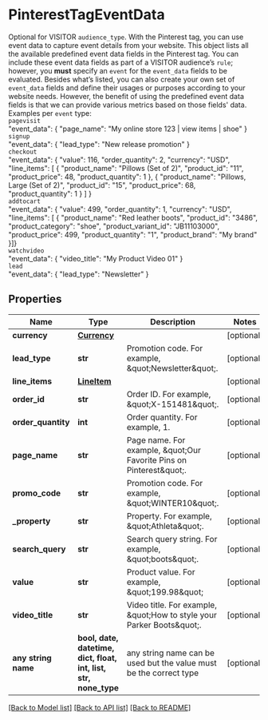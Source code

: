 # PinterestTagEventData

Optional for VISITOR `audience_type`. With the Pinterest tag, you can use event data to capture event details from your website. This object lists all the available predefined event data fields in the Pinterest tag. You can include these event data fields as part of a VISITOR audience’s `rule`; however, you **must** specify an `event` for the `event_data` fields to be evaluated. Besides what’s listed, you can also create your own set of `event_data` fields and define their usages or purposes according to your website needs. However, the benefit of using the predefined event data fields is that we can provide various metrics based on those fields' data.<br>Examples per `event` type:<br>`pagevisit`<br>\"event_data\": { \"page_name\": \"My online store 123 | view items | shoe\" }<br>`signup`<br>\"event_data\": { \"lead_type\": \"New release promotion\" }<br>`checkout`<br>\"event_data\": { \"value\": 116, \"order_quantity\": 2, \"currency\": \"USD\", \"line_items\": [ { \"product_name\": \"Pillows (Set of 2)\", \"product_id\": \"11\", \"product_price\": 48, \"product_quantity\": 1 }, { \"product_name\": \"Pillows, Large (Set of 2)\", \"product_id\": \"15\", \"product_price\": 68, \"product_quantity\": 1 } ] }<br>`addtocart`<br>\"event_data\": { \"value\": 499, \"order_quantity\": 1, \"currency\": \"USD\", \"line_items\": [ { \"product_name\": \"Red leather boots\", \"product_id\": \"3486\", \"product_category\": \"shoe\", \"product_variant_id\": \"JB11103000\", \"product_price\": 499, \"product_quantity\": \"1\", \"product_brand\": \"My brand\" }]}<br>`watchvideo`<br>\"event_data\": { \"video_title\": \"My Product Video 01\" }<br>`lead`<br>\"event_data\": { \"lead_type\": \"Newsletter\" }

## Properties
Name | Type | Description | Notes
------------ | ------------- | ------------- | -------------
**currency** | [**Currency**](Currency.md) |  | [optional] 
**lead_type** | **str** | Promotion code. For example, \&quot;Newsletter\&quot;. | [optional] 
**line_items** | [**LineItem**](LineItem.md) |  | [optional] 
**order_id** | **str** | Order ID. For example, \&quot;X-151481\&quot;. | [optional] 
**order_quantity** | **int** | Order quantity. For example, 1. | [optional] 
**page_name** | **str** | Page name. For example, \&quot;Our Favorite Pins on Pinterest\&quot;. | [optional] 
**promo_code** | **str** | Promotion code. For example, \&quot;WINTER10\&quot;. | [optional] 
**_property** | **str** | Property. For example, \&quot;Athleta\&quot;. | [optional] 
**search_query** | **str** | Search query string. For example, \&quot;boots\&quot;. | [optional] 
**value** | **str** | Product value. For example, \&quot;199.98\&quot; | [optional] 
**video_title** | **str** | Video title. For example, \&quot;How to style your Parker Boots\&quot;. | [optional] 
**any string name** | **bool, date, datetime, dict, float, int, list, str, none_type** | any string name can be used but the value must be the correct type | [optional]

[[Back to Model list]](../README.md#documentation-for-models) [[Back to API list]](../README.md#documentation-for-api-endpoints) [[Back to README]](../README.md)


